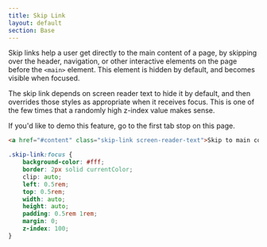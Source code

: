 ```yaml
---
title: Skip Link
layout: default
section: Base
---
```


Skip links help a user get directly to the main content of a page, by skipping over the header, navigation, or other interactive elements on the page before the `<main>` element. This element is hidden by default, and becomes visible when focused.

The skip link depends on screen reader text to hide it by default, and then overrides those styles as appropriate when it receives focus. This is one of the few times that a randomly high z-index value makes sense.

If you'd like to demo this feature, go to the first tab stop on this page.

```html
<a href="#content" class="skip-link screen-reader-text">Skip to main content</a>
```

```css
.skip-link:focus {
    background-color: #fff;
    border: 2px solid currentColor;
    clip: auto;
    left: 0.5rem;
    top: 0.5rem;
    width: auto;
    height: auto;
    padding: 0.5rem 1rem;
    margin: 0;
    z-index: 100;
}
```